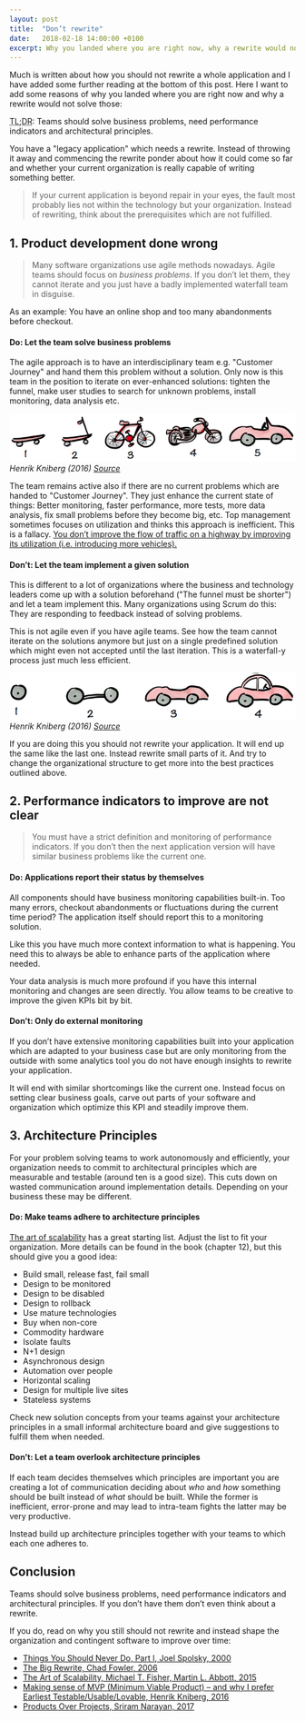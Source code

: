 ```yaml
---
layout: post
title:  "Don’t rewrite"
date:   2018-02-18 14:00:00 +0100
excerpt: Why you landed where you are right now, why a rewrite would not solve these problems and what you should do instead.
---
```


Much is written about how you should not rewrite a whole application and I have added some further reading at the bottom of this post. Here I want to add some reasons of why you landed where you are right now and why a rewrite would not solve those:

<abbr title="Too long didn’t read">TL;DR</abbr>: Teams should solve business problems, need performance indicators and architectural principles.

You have a "legacy application" which needs a rewrite. Instead of throwing it away and commencing the rewrite ponder about how it could come so far and whether your current organization is really capable of writing something better.

> If your current application is beyond repair in your eyes, the fault most probably lies not within the technology but your organization. Instead of rewriting, think about the prerequisites which are not fulfilled.

## 1. Product development done wrong

> Many software organizations use agile methods nowadays. Agile teams should focus on _business problems_. If you don’t let them, they cannot iterate and you just have a badly implemented waterfall team in disguise.

As an example: You have an online shop and too many abandonments before checkout.

#### Do: Let the team solve business problems

The agile approach is to have an interdisciplinary team e.g. "Customer Journey" and hand them this problem without a solution. Only now is this team in the position to iterate on ever-enhanced solutions: tighten the funnel, make user studies to search for unknown problems, install monitoring, data analysis etc.

![](/assets/Making-sense-of-MVP-5.png)
*Henrik Kniberg (2016) [Source](http://blog.crisp.se/2016/01/25/henrikkniberg/making-sense-of-mvp)*

The team remains active also if there are no current problems which are handed to "Customer Journey". They just enhance the current state of things: Better monitoring, faster performance, more tests, more data analysis, fix small problems before they become big, etc. Top management sometimes focuses on utilization and thinks this approach is inefficient. This is a fallacy. [You don’t improve the flow of traffic on a highway by improving its utilization (i.e. introducing more vehicles).](https://martinfowler.com/articles/products-over-projects.html)

#### Don’t: Let the team implement a given solution

This is different to a lot of organizations where the business and technology leaders come up with a solution beforehand ("The funnel must be shorter") and let a team implement this. Many organizations using Scrum do this: They are responding to feedback instead of solving problems.

This is not agile even if you have agile teams. See how the team cannot iterate on the solutions anymore but just on a single predefined solution which might even not accepted until the last iteration. This is a waterfall-y process just much less efficient.

![](/assets/Making-sense-of-MVP-1.png)
*Henrik Kniberg (2016) [Source](http://blog.crisp.se/2016/01/25/henrikkniberg/making-sense-of-mvp)*

If you are doing this you should not rewrite your application. It will end up the same like the last one. Instead rewrite small parts of it. And try to change the organizational structure to get more into the best practices outlined above.

## 2. Performance indicators to improve are not clear

> You must have a strict definition and monitoring of performance indicators. If you don’t then the next application version will have similar business problems like the current one.

#### Do: Applications report their status by themselves

All components should have business monitoring capabilities built-in. Too many errors, checkout abandonments or fluctuations during the current time period? The application itself should report this to a monitoring solution.

Like this you have much more context information to what is happening. You need this to always be able to enhance parts of the application where needed.

Your data analysis is much more profound if you have this internal monitoring and changes are seen directly. You allow teams to be creative to improve the given KPIs bit by bit.

#### Don’t: Only do external monitoring

If you don’t have extensive monitoring capabilities built into your application which are adapted to your business case but are only monitoring from the outside with some analytics tool you do not have enough insights to rewrite your application.

It will end with similar shortcomings like the current one. Instead focus on setting clear business goals, carve out parts of your software and organization which optimize this KPI and steadily improve them.

## 3. Architecture Principles

For your problem solving teams to work autonomously and efficiently, your organization needs to commit to architectural principles which are measurable and testable (around ten is a good size). This cuts down on wasted communication around implementation details. Depending on your business these may be different.

#### Do: Make teams adhere to architecture principles

[The art of scalability](http://theartofscalability.com) has a great starting list. Adjust the list to fit your organization. More details can be found in the book (chapter 12), but this should give you a good idea:

- Build small, release fast, fail small
- Design to be monitored
- Design to be disabled
- Design to rollback
- Use mature technologies
- Buy when non-core
- Commodity hardware
- Isolate faults
- N+1 design
- Asynchronous design
- Automation over people
- Horizontal scaling
- Design for multiple live sites
- Stateless systems

Check new solution concepts from your teams against your architecture principles in a small informal architecture board and give suggestions to fulfill them when needed.

#### Don’t: Let a team overlook architecture principles

If each team decides themselves which principles are important you are creating a lot of communication deciding about _who_ and _how_ something should be built instead of _what_ should be built. While the former is inefficient, error-prone and may lead to intra-team fights the latter may be very productive.

Instead build up architecture principles together with your teams to which each one adheres to.

## Conclusion

Teams should solve business problems, need performance indicators and architectural principles. If you don’t have them don’t even think about a rewrite.

If you do, read on why you still should not rewrite and instead shape the organization and contingent software to improve over time:

- [Things You Should Never Do, Part I, Joel Spolsky, 2000](https://www.joelonsoftware.com/2000/04/06/things-you-should-never-do-part-i/)
- [The Big Rewrite, Chad Fowler, 2006](http://chadfowler.com/2006/12/27/the-big-rewrite.html)
- [The Art of Scalability, Michael T. Fisher, Martin L. Abbott, 2015](http://theartofscalability.com)
- [Making sense of MVP (Minimum Viable Product) – and why I prefer Earliest Testable/Usable/Lovable, Henrik Kniberg, 2016](https://blog.crisp.se/2016/01/25/henrikkniberg/making-sense-of-mvp)
- [Products Over Projects, Sriram Narayan, 2017](https://martinfowler.com/articles/products-over-projects.html)
